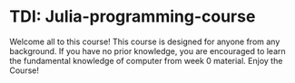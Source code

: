 # TDI: Julia-programming-course
Welcome all to this course! This course is designed for anyone from any background. If you have no prior knowledge, you are encouraged to learn the fundamental knowledge of computer from week 0 material.
Enjoy the Course!
